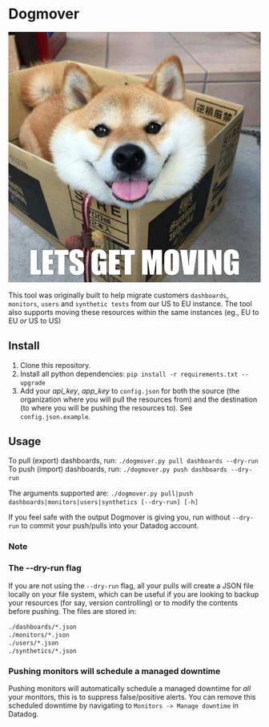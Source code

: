 # Dogmover

![Dogmover](./dogmover.png "A moving dog.")

This tool was originally built to help migrate customers `dashboards`, `monitors`, `users` and `synthetic tests` from our US to EU instance. The tool also supports moving these resources within the same instances (eg., EU to EU _or_ US to US)

## Install
1. Clone this repository.
2. Install all python dependencies: `pip install -r requirements.txt --upgrade`
2. Add your _api_key_, _app_key_ to `config.json` for both the source (the organization where you will pull the resources from) and the destination (to where you will be pushing the resources to). See `config.json.example`. 

## Usage
To pull (export) dashboards, run:
`./dogmover.py pull dashboards --dry-run`
To push (import) dashboards, run:
`./dogmover.py push dashboards --dry-run`

The arguments supported are:
`./dogmover.py pull|push dashboards|monitors|users|synthetics [--dry-run] [-h]`

If you feel safe with the output Dogmover is giving you, run without `--dry-run` to commit your push/pulls into your Datadog account.

### Note
### The --dry-run flag
If you are not using the `--dry-run` flag, all your pulls will create a JSON file locally on your file system, which can be useful if you are looking to backup your resources (for say, version controlling) or to modify the contents before pushing. The files are stored in:
``` 
./dashboards/*.json
./monitors/*.json
./users/*.json
./synthetics/*.json
```

### Pushing monitors will schedule a managed downtime
Pushing monitors will automatically schedule a managed downtime for _all_ your monitors, this is to suppress false/positive alerts. You can remove this scheduled downtime by navigating to `Monitors -> Manage downtime` in Datadog.
